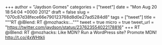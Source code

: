 
+++
author = "Jaydson Gomes"
categories = ["tweet"]
date = "Mon Aug 20 18:54:04 +0000 2012"
draft = false
slug = "070c87d38fece66e790123768d8d0e27ad5284d8"
tags = ["tweet"]
title = """RT @iBlend: RT @mozhacks:..."""
tweet = true
micro = true
tweet_url = "https://twitter.com/jaydson/status/237623554022178816"
+++
RT @iBlend: RT @mozhacks: Like MDN? Run a WordPress site? Promote MDN! http://t.co/4xWHtkli
